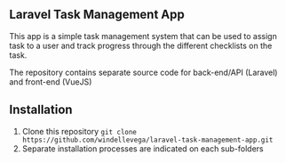 ## Laravel Task Management App

This app is a simple task management system that can be used to assign task to a user and track progress through the different checklists on the task.

The repository contains separate source code for back-end/API (Laravel) and front-end (VueJS)

## Installation

1. Clone this repository `git clone https://github.com/windellevega/laravel-task-management-app.git`
2. Separate installation processes are indicated on each sub-folders